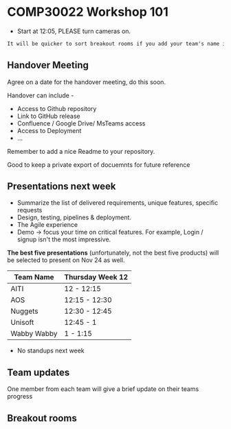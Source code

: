 # COMP30022 Workshop 101

- Start at 12:05, PLEASE turn cameras on.

```txt
It will be quicker to sort breakout rooms if you add your team's name infront of your zoom name.
```

## Handover Meeting

Agree on a date for the handover meeting, do this soon.

Handover can include -

- Access to Github repository
- Link to GitHub release
- Confluence / Google Drive/ MsTeams access
- Access to Deployment
- ...

Remember to add a nice Readme to your repository.
  
Good to keep a private export of docuemnts for future reference

## Presentations next week

- Summarize the list of delivered requirements, unique features, specific requests
- Design, testing, pipelines & deployment.
- The Agile experience
- Demo -> focus your time on critical features. For example, Login / signup isn't the most impressive.

**The best five presentations** (unfortunately, not the best five products) will be selected to present on Nov 24 as well.

|Team Name|Thursday Week 12|
--|--|
AITI|12 - 12:15|
AOS|12:15 - 12:30|
Nuggets|12:30 - 12:45|
Unisoft|12:45 - 1|
Wabby Wabby|1 - 1:15|

- No standups next week

## Team updates

One member from each team will give a brief update on their teams progress

## Breakout rooms
